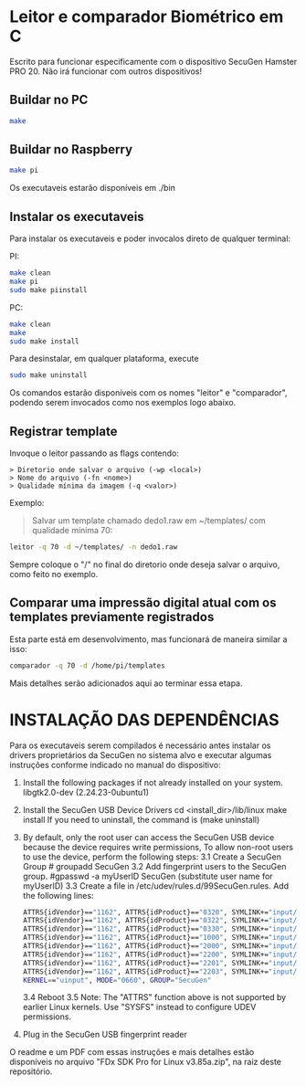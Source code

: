 # Leitor e comparador Biométrico em C

Escrito para funcionar especificamente com o dispositivo SecuGen Hamster PRO 20. Não irá funcionar com outros dispositivos!

## Buildar no PC
```bash
make
```

## Buildar no Raspberry
```bash
make pi
```

Os executaveis estarão disponíveis em ./bin

## Instalar os executaveis
Para instalar os executaveis e poder invocalos direto de qualquer terminal:

PI:
``` bash
make clean
make pi
sudo make piinstall
```

PC:

```bash
make clean
make
sudo make install
```

Para desinstalar, em qualquer plataforma, execute

```bash
sudo make uninstall
```


Os comandos estarão disponíveis com os nomes "leitor" e "comparador", podendo serem invocados como nos exemplos logo abaixo.

## Registrar template

Invoque o leitor passando as flags contendo:

    > Diretorio onde salvar o arquivo (-wp <local>)
    > Nome do arquivo (-fn <nome>)
    > Qualidade mínima da imagem (-q <valor>)

Exemplo:

> Salvar um template chamado dedo1.raw em ~/templates/ com qualidade mínima 70:


```bash
leitor -q 70 -d ~/templates/ -n dedo1.raw
```

Sempre coloque o "/" no final do diretorio onde deseja salvar o arquivo, como feito no exemplo.

## Comparar uma impressão digital atual com os templates previamente registrados

Esta parte está em desenvolvimento, mas funcionará de maneira similar a isso:

```bash
comparador -q 70 -d /home/pi/templates
```

Mais detalhes serão adicionados aqui ao terminar essa etapa.



# INSTALAÇÃO DAS DEPENDÊNCIAS

Para os executaveis serem compilados é necessário antes instalar os drivers proprietários da SecuGen no sistema alvo e executar algumas instruções conforme indicado no manual do dispositivo:

1. Install the following packages if not already installed on your system.
    libgtk2.0-dev (2.24.23-0ubuntu1)

2. Install the SecuGen USB Device Drivers
    cd <install_dir>/lib/linux
    make install
    If you need to uninstall, the command is (make uninstall)

3. By default, only the root user can access the SecuGen USB device because the device requires
    write permissions, To allow non-root users to use the device, perform the following steps:
    3.1 Create a SecuGen Group
        # groupadd SecuGen
    3.2 Add fingerprint users to the SecuGen group.
        #gpasswd -a myUserID SecuGen
        (substitute user name for myUserID)
    3.3 Create a file in /etc/udev/rules.d/99SecuGen.rules.
        Add the following lines:

    ```bash
    ATTRS{idVendor}=="1162", ATTRS{idProduct}=="0320", SYMLINK+="input/fdu03-%k", MODE="0660", GROUP="SecuGen"
    ATTRS{idVendor}=="1162", ATTRS{idProduct}=="0322", SYMLINK+="input/sdu03m-%k", MODE="0660", GROUP="SecuGen"
    ATTRS{idVendor}=="1162", ATTRS{idProduct}=="0330", SYMLINK+="input/fdu04-%k", MODE="0660", GROUP="SecuGen"
    ATTRS{idVendor}=="1162", ATTRS{idProduct}=="1000", SYMLINK+="input/sdu03p-%k", MODE="0660", GROUP="SecuGen"
    ATTRS{idVendor}=="1162", ATTRS{idProduct}=="2000", SYMLINK+="input/sdu04p-%k", MODE="0660", GROUP="SecuGen"
    ATTRS{idVendor}=="1162", ATTRS{idProduct}=="2200", SYMLINK+="input/u20-%k", MODE="0660", GROUP="SecuGen"
    ATTRS{idVendor}=="1162", ATTRS{idProduct}=="2201", SYMLINK+="input/upx-%k", MODE="0660", GROUP="SecuGen"
    ATTRS{idVendor}=="1162", ATTRS{idProduct}=="2203", SYMLINK+="input/u10-%k", MODE="0660", GROUP="SecuGen"
    KERNEL=="uinput", MODE="0660", GROUP="SecuGen"
    ```

    3.4 Reboot
    3.5 Note: The "ATTRS" function above is not supported by earlier Linux kernels. Use "SYSFS" instead to
        configure UDEV permissions.

4. Plug in the SecuGen USB fingerprint reader


O readme e um PDF com essas instruções e mais detalhes estão disponíveis no arquivo "FDx SDK Pro for Linux v3.85a.zip", na raiz deste repositório.